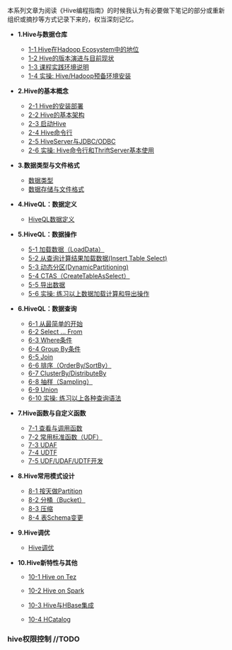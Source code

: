   本系列文章为阅读《Hive编程指南》的时候我认为有必要做下笔记的部分或重新组织或摘抄等方式记录下来的，权当深刻记忆。

- **1.Hive与数据仓库**
  - [1-1 Hive在Hadoop Ecosystem中的地位]()
  - [1-2 Hive的版本演进与目前现状]()
  - [1-3 课程实践环境说明]()
  - [1-4 实操: Hive/Hadoop预备环境安装]()
- **2.Hive的基本概念**

  - [2-1 Hive的安装部署]()
  - [2-2 Hive的基本架构]()
  - [2-3 启动Hive]()
  - [2-4 Hive命令行]()
  - [2-5 HiveServer与JDBC/ODBC]()
  - [2-6 实操: Hive命令行和ThriftServer基本使用]()
- **3.数据类型与文件格式**

  - [数据类型](hivedatatype.md)
  - [数据存储与文件格式](hivedatastorage.md)
- **4.HiveQL：数据定义**
  - [HiveQL数据定义](hiveoverview.md)
- **5.HiveQL：数据操作**
  - [5-1 加载数据（LoadData）]()
  - [5-2 从查询计算结果加载数据(Insert Table Select)]()
  - [5-3 动态分区(DynamicPartitioning)]()
  - [5-4 CTAS（CreateTableAsSelect）]()
  - [5-5 导出数据]()
  - [5-6 实操: 练习以上数据加载计算和导出操作]()
- **6.HiveQL：数据查询**
  - [6-1 从最简单的开始]()
  - [6-2 Select … From]()
  - [6-3 Where条件]()
  - [6-4 Group By条件]()
  - [6-5 Join]()
  - [6-6 排序（OrderBy/SortBy）]()
  - [6-7 ClusterBy/DistributeBy]()
  - [6-8 抽样（Sampling）]()
  - [6-9 Union]()
  - [6-10 实操: 练习以上各种查询语法]()
- **7.Hive函数与自定义函数**
  - [7-1 查看与调用函数]()
  - [7-2 常用标准函数（UDF）]()
  - [7-3 UDAF]()
  - [7-4 UDTF]()
  - [7-5 UDF/UDAF/UDTF开发]()
- **8.Hive常用模式设计**
  - [8-1 按天做Partition]()
  - [8-2 分桶（Bucket）]()
  - [8-3 压缩]()
  - [8-4 表Schema变更]()
- **9.Hive调优**
  - [Hive调优](hiveoptimizer.md)
- **10.Hive新特性与其他**
  - [10-1 Hive on Tez]()

  - [10-2 Hive on Spark]()

  - [10-3 Hive与HBase集成]()

  - [10-4 HCatalog]()


### hive权限控制 //TODO